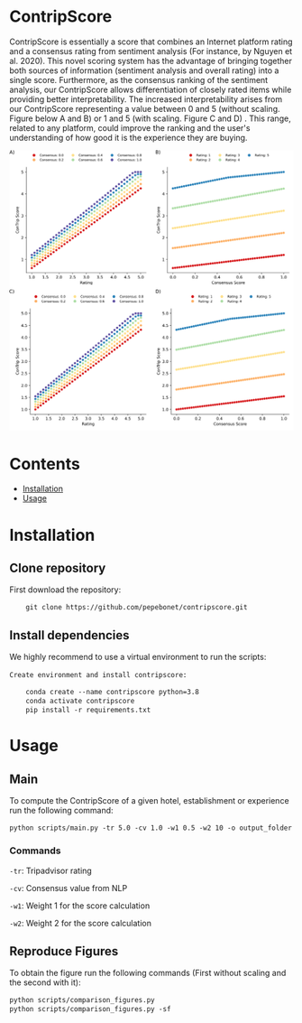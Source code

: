# ContripScore
ContripScore is essentially a score that combines an Internet platform rating and a consensus rating from sentiment analysis (For instance, by Nguyen et al. 2020). This novel scoring system has the advantage of bringing together both sources of information (sentiment analysis and overall rating) into a single score. Furthermore, as the consensus ranking of the sentiment analysis, our ContripScore allows differentiation of closely rated items while providing better interpretability. The increased interpretability arises from our ContripScore representing a value between 0 and 5 (without scaling. Figure below A and B) or 1 and 5 (with scaling. Figure C and D) . This range, related to any platform, could improve the ranking and the user's understanding of how good it is the experience they are buying. 

<img src="figures/paper_figure.png" alt="alt text" width=1000 height="whatever">

# Contents
- [Installation](#Installation)
- [Usage](#Usage)


# Installation
## Clone repository
First download the repository:

        git clone https://github.com/pepebonet/contripscore.git

## Install dependencies
We highly recommend to use a virtual environment to run the scripts: 

`Create environment and install contripscore:`

        conda create --name contripscore python=3.8
        conda activate contripscore
        pip install -r requirements.txt

# Usage

## Main

To compute the ContripScore of a given hotel, establishment or experience run the following command: 

    python scripts/main.py -tr 5.0 -cv 1.0 -w1 0.5 -w2 10 -o output_folder

### Commands

`-tr`: Tripadvisor rating 

`-cv`: Consensus value from NLP

`-w1`: Weight 1 for the score calculation

`-w2`: Weight 2 for the score calculation



## Reproduce Figures

To obtain the figure run the following commands (First without scaling and the second with it): 

    python scripts/comparison_figures.py
    python scripts/comparison_figures.py -sf